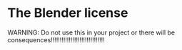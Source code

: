 # The Blender license

WARNING: Do not use this in your project or there will be consequences!!!!!!!!!!!!!!!!!!!!!!!!!!!!!!
